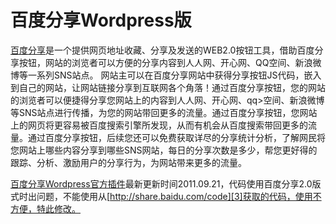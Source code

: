 # 百度分享Wordpress版

[百度分享][1]是一个提供网页地址收藏、分享及发送的WEB2.0按钮工具，借助百度分享按钮，网站的浏览者可以方便的分享内容到人人网、开心网、QQ空间、新浪微博等一系列SNS站点。 网站主可以在百度分享网站中获得分享按钮JS代码，嵌入到自己的网站，让网站链接分享到互联网各个角落！通过百度分享按钮，您的网站的浏览者可以便捷得分享您网站上的内容到人人网、开心网、qq>空间、新浪微博等SNS站点进行传播，为您的网站带回更多的流量。通过百度分享按钮，您网站上的网页将更容易被百度搜索引擎所发现，从而有机会从百度搜索带回更多的流量。通过百度分享按钮，后续您还可以免费获取详尽的分享统计分析，了解网民将您网站上哪些内容分享到哪些SNS网站，每日的分享次数是多少，帮您更好得的跟踪、分析、激励用户的分享行为，为网站带来更多的流量。

[百度分享Wordpress官方插件][2]最新更新时间2011.09.21，代码使用百度分享2.0版式时出问题，不能使用从[http://share.baidu.com/code][3]获取的代码，使用不方便，特此修改。


  [1]: http://share.baidu.com/
  [2]: http://share.baidu.com/help/system/wordpress
  [3]: http://share.baidu.com/code

